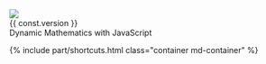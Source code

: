 <div class="container md-container text-center">
    <img class="h-fix-xxl w-auto" src="{{ relBase }}/media/logos/logo.png" />
    <div class="text-primary fw-bold mb-3 mt-n4 biggest">
        {{ const.version }}
    </div>
    <div class="bigger">
        Dynamic Mathematics with JavaScript
    </div>
</div>

{% include part/shortcuts.html class="container md-container" %}